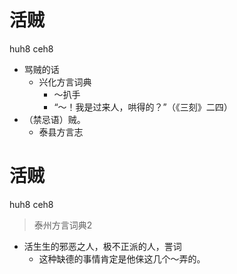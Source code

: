 # 活贼
huh8 ceh8
+ 骂贼的话
  * 兴化方言词典
    - ～扒手
    - “～！我是过来人，哄得的？”（《三刻》二四）
+ （禁忌语）贼。
  * 泰县方言志

# 活贼
huh8 ceh8
> 泰州方言词典2
- 活生生的邪恶之人，极不正派的人，詈词
  - 这种缺德的事情肯定是他俫这几个～弄的。
